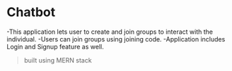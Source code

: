 # Chatbot

-This application lets user to create and join groups to interact with the individual.
-Users can join groups using joining code.
-Application includes Login and Signup feature as well.

>built using MERN stack

